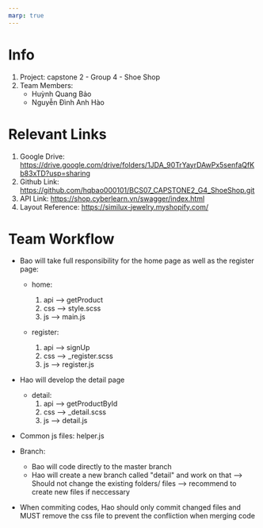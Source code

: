 ```yaml
---
marp: true
---
```


# Info
1. Project: capstone 2 - Group 4 - Shoe Shop
2. Team Members:
    - Huỳnh Quang Bảo
    - Nguyễn Đình Anh Hào

# Relevant Links
1. Google Drive: https://drive.google.com/drive/folders/1JDA_90TrYayrDAwPx5senfaQfKb83xTD?usp=sharing 
2. Github Link: https://github.com/hqbao000101/BCS07_CAPSTONE2_G4_ShoeShop.git
3. API Link: https://shop.cyberlearn.vn/swagger/index.html 
4. Layout Reference: https://similux-jewelry.myshopify.com/ 

# Team Workflow
- Bao will take full responsibility for the home page as well as the register page:
    + home: 
        1. api --> getProduct
        2. css --> style.scss
        3. js --> main.js

    + register: 
        1. api --> signUp
        2. css --> _register.scss
        3. js --> register.js

- Hao will develop the detail page 
    + detail: 
        1. api --> getProductById
        2. css --> _detail.scss
        3. js --> detail.js

- Common js files: helper.js

- Branch: 
    + Bao will code directly to the master branch
    + Hao will create a new branch called "detail" and work on that --> Should not change the existing folders/ files --> recommend to create new files if neccessary  

- When commiting codes, Hao should only commit changed files and MUST remove the css file to prevent the confliction when merging code